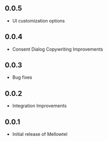 ## 0.0.5

* UI customization options

## 0.0.4

* Consent Dialog Copywriting Improvements

## 0.0.3

* Bug fixes

## 0.0.2

* Integration Improvements

## 0.0.1

* Initial release of Mellowtel
